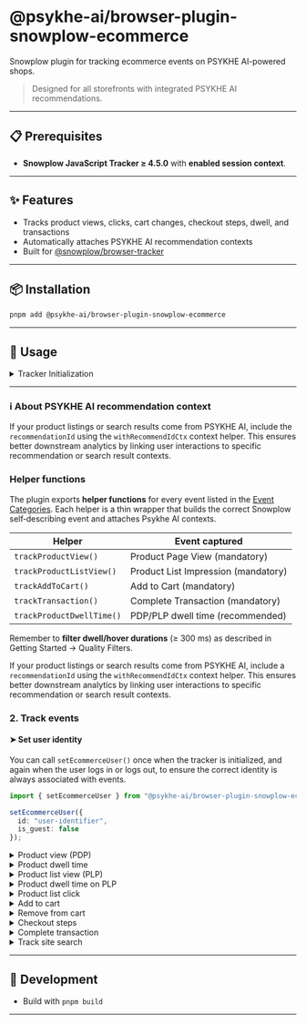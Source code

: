 # @psykhe-ai/browser-plugin-snowplow-ecommerce

Snowplow plugin for tracking ecommerce events on PSYKHE AI-powered shops.

> Designed for all storefronts with integrated PSYKHE AI recommendations.

---

## 📋 Prerequisites

* **Snowplow JavaScript Tracker ≥ 4.5.0** with **enabled session context**.

---

## ✨ Features

* Tracks product views, clicks, cart changes, checkout steps, dwell, and transactions
* Automatically attaches PSYKHE AI recommendation contexts
* Built for [@snowplow/browser-tracker](https://www.npmjs.com/package/@snowplow/browser-tracker)

---

## 📦 Installation

```bash
pnpm add @psykhe-ai/browser-plugin-snowplow-ecommerce
```

---

## 🚀 Usage

<details>
<summary>Tracker Initialization</summary>

```ts
import { newTracker } from '@snowplow/browser-tracker';
import { PsykheSnowplowEcommercePlugin } from '@psykhe-ai/browser-plugin-snowplow-ecommerce';

const PSYKHE_BASE_URL = 'https://api.psykhe.dev';
const POST_PATH = '/v1/collector';

// Client identifier, e.g. "store-name.com"
const clientIdentifier = 'store-name.com';

newTracker('psykhe-ai', PSYKHE_BASE_URL, {
  appId: clientIdentifier,
  appVersion: '1.0.0',
  postPath: POST_PATH,
  cookieName: '_psykhe_',
  cookieDomain: document.location.hostname,
  stateStorageStrategy: 'cookieAndLocalStorage',
  cookieSecure: true,
  cookieSameSite: 'Lax',
  keepalive: true,
  credentials: 'include',
  bufferSize: 1,
  contexts: {
    session: true,
    webPage: true,
    browser: true,
  },
  plugins: [PsykheSnowplowEcommercePlugin()],
});
```

</details>

---

### ℹ️ About PSYKHE AI recommendation context

If your product listings or search results come from PSYKHE AI, include the `recommendationId` using the
`withRecommendIdCtx` context helper. This ensures better downstream analytics by linking user interactions to specific
recommendation or search result contexts.

### Helper functions

The plugin exports **helper functions** for every event listed in
the [Event Categories](https://docs.psykhe.dev/api/tracking-api/getting-started). Each helper is a thin wrapper that
builds the
correct Snowplow self‑describing event and attaches Psykhe AI contexts.

| Helper                    | Event captured                      |
|---------------------------|-------------------------------------|
| `trackProductView()`      | Product Page View (mandatory)       |
| `trackProductListView()`  | Product List Impression (mandatory) |
| `trackAddToCart()`        | Add to Cart (mandatory)             |
| `trackTransaction()`      | Complete Transaction (mandatory)    |
| `trackProductDwellTime()` | PDP/PLP dwell time (recommended)    |

Remember to **filter dwell/hover durations** (≥ 300 ms) as described in Getting Started → Quality Filters.

If your product listings or search results come from PSYKHE AI, include a `recommendationId` using the
`withRecommendIdCtx` context helper. This ensures better downstream analytics by linking user interactions to specific
recommendation or search result contexts.

### 2. Track events

#### ➤ Set user identity

You can call `setEcommerceUser()` once when the tracker is initialized, and again when the user logs in or logs out, to
ensure the correct identity is always associated with events.

```ts
import { setEcommerceUser } from "@psykhe-ai/browser-plugin-snowplow-ecommerce";

setEcommerceUser({
  id: "user-identifier",
  is_guest: false
});
```

<details>
<summary>Product view (PDP)</summary>

```ts
import { trackProductView } from "@psykhe-ai/browser-plugin-snowplow-ecommerce";

trackProductView({
  product_id: "product-identifier",
  name: "Product Name",
  price: 100,
  currency: "usd"
});
```

</details>

<details>
<summary>Product dwell time</summary>


> ℹ️ It is recommended to filter out events shorter than 300ms (e.g., user scrolls past without viewing) or longer than
> 5 minutes (e.g., user left the tab open) to ensure data quality.

```ts
import { trackProductDwellTime, PageType } from "@psykhe-ai/browser-plugin-snowplow-ecommerce";

trackProductDwellTime({
  product: {
    product_id: "product-identifier-2",
    name: "Product Name",
    price: 100,
    currency: "usd"
  },
  duration: 500,
  pageType: PageType.PDP
});
```

</details>

<details>
<summary>Product list view (PLP)</summary>

```ts
import { trackProductListView, withRecommendIdCtx } from "@psykhe-ai/browser-plugin-snowplow-ecommerce";

trackProductListView({
  name: "dresses",
  products: [
    { product_id: "product-id-1", variant_id: "product-v-1", name: "Product Name", price: 100, currency: "usd" },
    { product_id: "product-id-2", variant_id: "product-v-2", name: "Product Name", price: 100, currency: "usd" }
  ]
});

trackProductListView({
  name: "dresses",
  products: [
    { product_id: "product-id-1", variant_id: "product-v-1", name: "Product Name", price: 100, currency: "usd" },
    { product_id: "product-id-2", variant_id: "product-v-2", name: "Product Name", price: 100, currency: "usd" }
  ],
  context: [withRecommendIdCtx("recoId1")]
});
```

</details>

<details>
<summary>Product dwell time on PLP</summary>


> ℹ️ It is recommended to filter out events shorter than 300ms (e.g., user scrolls past without viewing) or longer than
> 5 minutes (e.g., user left the tab open) to ensure data quality.

```ts
trackProductDwellTime({
  product: {
    product_id: "product-identifier-2",
    name: "Product Name",
    price: 100,
    currency: "usd"
  },
  duration: 400,
  pageType: PageType.PLP,
  context: [withRecommendIdCtx("recoId1")]
});
```

</details>

<details>
<summary>Product list click</summary>

```ts
import { trackListClick } from "@psykhe-ai/browser-plugin-snowplow-ecommerce";

trackListClick({
  productList: "collection-handle",
  product: {
    product_id: "product-id-3",
    variant_id: "product-v-3",
    position: 10,
    name: "Product Name",
    price: 100,
    currency: "usd"
  },
  context: [withRecommendIdCtx("recoId2")]
});

trackListClick({
  productList: "collection-handle",
  product: {
    product_id: "product-id-4",
    variant_id: "product-v-1",
    position: 10,
    name: "Product Name",
    price: 100,
    currency: "usd"
  }
});
```

</details>

<details>
<summary>Add to cart</summary>

```ts
import { trackAddToCart } from "@psykhe-ai/browser-plugin-snowplow-ecommerce";

trackAddToCart({
  cart_id: "cart-id",
  total_value: 1000,
  currency: "usd",
  products: [
    {
      product_id: "product-id-3",
      variant_id: "product-v-3",
      position: 11,
      quantity: 1,
      name: "Product Name",
      price: 100,
      currency: "usd"
    }
  ],
  context: [withRecommendIdCtx("recoId3")]
});

trackAddToCart({
  cart_id: "cart-id",
  total_value: 1000,
  currency: "usd",
  products: [
    {
      product_id: "product-id-3",
      variant_id: "product-v-3",
      quantity: 1,
      name: "cool shirt",
      price: 500,
      currency: "usd"
    }
  ],
  context: [withRecommendIdCtx("recoId3")]
});
```

</details>


<details>
<summary>Remove from cart</summary>

```ts
import { trackRemoveFromCart } from "@psykhe-ai/browser-plugin-snowplow-ecommerce";

trackRemoveFromCart({
  cart_id: "cart-id",
  total_value: 900,
  currency: "usd",
  products: [
    {
      product_id: "product-id-3",
      variant_id: "product-v-3",
      quantity: 1,
      name: "Product Name",
      price: 100,
      currency: "usd"
    }
  ]
});
```

</details>

<details>
<summary>Checkout steps</summary>

```ts
import { trackCheckoutStep } from "@psykhe-ai/browser-plugin-snowplow-ecommerce";

trackCheckoutStep({
  step: 1,
  account_type: "customer"
});

trackCheckoutStep({
  step: 1,
  account_type: "guest"
});
```

</details>


<details>
<summary>Complete transaction</summary>

```ts
import { trackTransaction } from "@psykhe-ai/browser-plugin-snowplow-ecommerce";

trackTransaction({
  currency: "usd",
  revenue: 1100,
  transaction_id: "transaction-id-123",
  total_quantity: 2,
  products: [
    {
      product_id: "product-id-3",
      variant_id: "product-v-3",
      quantity: 1,
      price: 600,
      currency: "usd",
      name: "Product Name"
    },
    {
      product_id: "product-id-3",
      variant_id: "product-v-4",
      quantity: 1,
      price: 500,
      currency: "usd",
      name: "Product Name"
    }
  ]
});
```

</details>

<details>
<summary>Track site search</summary>

```ts
import { trackSiteSearch } from "@psykhe-ai/browser-plugin-snowplow-ecommerce";

trackSiteSearch({
  query: "cool shirt",
  results_count: 128
});

trackSiteSearch({
  query: "cool shirt",
  results_count: 128,
  context: [withRecommendIdCtx("recoId10")]
});
```

</details>

---

## 🧪 Development

- Build with `pnpm build`

---
